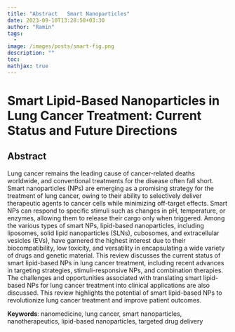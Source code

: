 ```yaml
---
title: "Abstract   Smart Nanoparticles"
date: 2023-09-10T13:28:58+03:30
author: "Ramin"
tags:
  - 
image: /images/posts/smart-fig.png
description: ""
toc:
mathjax: true
---
```

# Smart Lipid-Based Nanoparticles in Lung Cancer Treatment: Current Status and Future Directions

## Abstract
Lung cancer remains the leading cause of cancer-related deaths worldwide, and conventional treatments for the disease often fall short. Smart nanoparticles (NPs) are emerging as a promising strategy for the treatment of lung cancer, owing to their ability to selectively deliver therapeutic agents to cancer cells while minimizing off-target effects. Smart NPs can respond to specific stimuli such as changes in pH, temperature, or enzymes, allowing them to release their cargo only when triggered. Among the various types of smart NPs, lipid-based nanoparticles, including liposomes, solid lipid nanoparticles (SLNs), cubosomes, and extracellular vesicles (EVs), have garnered the highest interest due to their biocompatibility, low toxicity, and versatility in encapsulating a wide variety of drugs and genetic material. This review discusses the current status of smart lipid-based NPs in lung cancer treatment, including recent advances in targeting strategies, stimuli-responsive NPs, and combination therapies. The challenges and opportunities associated with translating smart lipid-based NPs for lung cancer treatment into clinical applications are also discussed. This review highlights the potential of smart lipid-based NPs to revolutionize lung cancer treatment and improve patient outcomes.

**Keywords**: nanomedicine, lung cancer, smart nanoparticles, nanotherapeutics, lipid-based nanoparticles, targeted drug delivery
